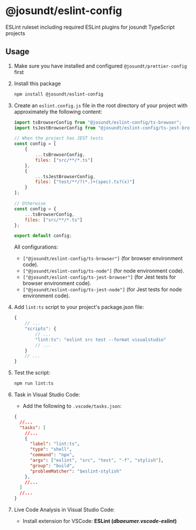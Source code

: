 # @josundt/eslint-config #

ESLint ruleset including required ESLint plugins for josundt TypeScript projects

## Usage ##
1. Make sure you have installed and configured `@josundt/prettier-config` first

2. Install this package
    ```bash
    npm install @josundt/eslint-config
    ```

3. Create an `eslint.config.js` file in the root directory of your project with approximately the following content:
    ```javascript
    import tsBrowserConfig from "@josundt/eslint-config/ts-browser";
    import tsJestBrowserConfig from "@josundt/eslint-config/ts-jest-browser";

    // When the project has JEST tests
    const config = [
        {
            ...tsBrowserConfig,
            files: ["src/**/*.ts"]
        },
        {
            ...tsJestBrowserConfig,
            files: ["test/**/?(*.)+(spec).ts?(x)"]
        }
    ];

    // Otherwise
    const config = { 
        ...tsBrowserConfig,  
        files: ["src/**/*.ts"]
    };

    export default config;
    ```

    All configurations:
    * `["@josundt/eslint-config/ts-browser"]` (for browser environment code).    
    * `["@josundt/eslint-config/ts-node"]` (for node environment code).
    * `["@josundt/eslint-config/ts-jest-browser"]` (for Jest tests for browser environment code).
    * `["@josundt/eslint-config/ts-jest-node"]` (for Jest tests for node environment code).


4. Add `lint:ts` script to your project's package.json file:
    ```javascript
    {
        // ...
        "scripts": {
            // ...
            "lint:ts": "eslint src test --format visualstudio"
            // ...
        }
        // ...
    }
    ```

5. Test the script:
    ```bash
    npm run lint:ts
    ```

6. Task in Visual Studio Code: 
    - Add the following to `.vscode/tasks.json`:
    ```json
    {
      //...
      "tasks": [
        //...
        {
          "label": "lint:ts",
          "type": "shell",
          "command": "npx",
          "args": ["eslint", "src", "test", "-f", "stylish"],
          "group": "build",
          "problemMatcher": "$eslint-stylish"
        },
        //...
      ]
      //...
    }
    ```

7. Live Code Analysis in Visual Studio Code:
    - Install extension for VSCode: __ESLint (_dbaeumer.vscode-eslint_)__ 
